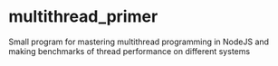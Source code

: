 # multithread_primer
Small program for mastering multithread programming in NodeJS and making benchmarks of thread performance on different systems 

